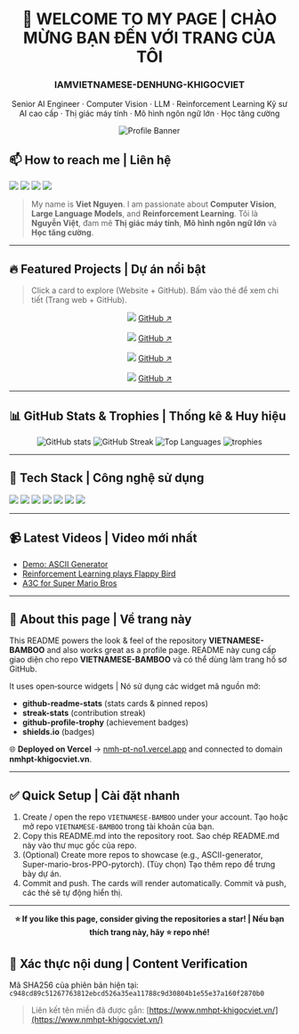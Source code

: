 <!--
README template for https://github.com/IAMVIETNAMESE-DENHUNG-KHIGOCVIET/VIETNAMESE-BAMBOO
Modernized and bilingual (English + Vietnamese)
-->

<div align="center">

# 👋 WELCOME TO MY PAGE | CHÀO MỪNG BẠN ĐẾN VỚI TRANG CỦA TÔI

### IAMVIETNAMESE-DENHUNG-KHIGOCVIET

Senior AI Engineer · Computer Vision · LLM · Reinforcement Learning
Kỹ sư AI cao cấp · Thị giác máy tính · Mô hình ngôn ngữ lớn · Học tăng cường

![Profile Banner](https://capsule-render.vercel.app/api?type=venom\&height=160\&color=0:0f2027,100:2c5364\&text=VIETNAMESE%20BAMBOO\&fontColor=ffffff\&fontSize=36\&desc=AI%20%7C%20CV%20%7C%20LLM%20%7C%20RL\&descAlign=50\&descSize=13)

</div>

## 📫 How to reach me | Liên hệ

<p>
  <a href="https://www.linkedin.com/" target="_blank"><img src="https://img.shields.io/badge/LinkedIn-0A66C2?style=for-the-badge&logo=linkedin&logoColor=white" /></a>
  <a href="https://github.com/IAMVIETNAMESE-DENHUNG-KHIGOCVIET" target="_blank"><img src="https://img.shields.io/badge/GitHub-181717?style=for-the-badge&logo=github&logoColor=white" /></a>
  <a href="https://www.youtube.com/" target="_blank"><img src="https://img.shields.io/badge/YouTube-FF0000?style=for-the-badge&logo=youtube&logoColor=white" /></a>
  <a href="https://nmhpt-khigocviet.vn/" target="_blank"><img src="https://img.shields.io/badge/Website-2c5364?style=for-the-badge&logo=google-chrome&logoColor=white" /></a>
</p>

> My name is **Viet Nguyen**. I am passionate about **Computer Vision**, **Large Language Models**, and **Reinforcement Learning**.
> Tôi là **Nguyễn Việt**, đam mê **Thị giác máy tính**, **Mô hình ngôn ngữ lớn** và **Học tăng cường**.

---

## 🔥 Featured Projects | Dự án nổi bật

> Click a card to explore (Website + GitHub).
> Bấm vào thẻ để xem chi tiết (Trang web + GitHub).

<p align="center">
  <!-- VIETNAMESE-BAMBOO (this repo) -->
  <a href="https://nmhpt-khigocviet.vn/projects/VIETNAMESE-BAMBOO"><img src="https://github-readme-stats.vercel.app/api/pin/?username=IAMVIETNAMESE-DENHUNG-KHIGOCVIET&repo=VIETNAMESE-BAMBOO&theme=radical&border_color=2c5364"/></a>
  <a href="https://github.com/IAMVIETNAMESE-DENHUNG-KHIGOCVIET/VIETNAMESE-BAMBOO">GitHub ↗</a>
  <br/><br/>
  <a href="https://nmhpt-khigocviet.vn/projects/ASCII-generator"><img src="https://github-readme-stats.vercel.app/api/pin/?username=IAMVIETNAMESE-DENHUNG-KHIGOCVIET&repo=ASCII-generator&theme=radical&border_color=2c5364"/></a>
  <a href="https://github.com/IAMVIETNAMESE-DENHUNG-KHIGOCVIET/ASCII-generator">GitHub ↗</a>
  <br/><br/>
  <a href="https://nmhpt-khigocviet.vn/projects/Super-mario-bros-PPO-pytorch"><img src="https://github-readme-stats.vercel.app/api/pin/?username=IAMVIETNAMESE-DENHUNG-KHIGOCVIET&repo=Super-mario-bros-PPO-pytorch&theme=radical&border_color=2c5364"/></a>
  <a href="https://github.com/IAMVIETNAMESE-DENHUNG-KHIGOCVIET/Super-mario-bros-PPO-pytorch">GitHub ↗</a>
  <br/><br/>
  <a href="https://nmhpt-khigocviet.vn/projects/Tetris-deep-Q-learning-pytorch"><img src="https://github-readme-stats.vercel.app/api/pin/?username=IAMVIETNAMESE-DENHUNG-KHIGOCVIET&repo=Tetris-deep-Q-learning-pytorch&theme=radical&border_color=2c5364"/></a>
  <a href="https://github.com/IAMVIETNAMESE-DENHUNG-KHIGOCVIET/Tetris-deep-Q-learning-pytorch">GitHub ↗</a>
</p>

---

## 📊 GitHub Stats & Trophies | Thống kê & Huy hiệu

<div align="center">
<img src="https://github-readme-stats.vercel.app/api?username=IAMVIETNAMESE-DENHUNG-KHIGOCVIET&show_icons=true&count_private=true&include_all_commits=true&theme=radical&hide_border=false&border_color=2c5364" alt="GitHub stats" />
<img src="https://streak-stats.demolab.com?user=IAMVIETNAMESE-DENHUNG-KHIGOCVIET&theme=radical&hide_border=false&date_format=M%20j%5B%2C%20Y%5D&ring=fb8c00&fire=ff6d00&currStreakNum=fff&sideNums=fff" alt="GitHub Streak" />
<img src="https://github-readme-stats.vercel.app/api/top-langs/?username=IAMVIETNAMESE-DENHUNG-KHIGOCVIET&layout=compact&langs_count=10&theme=radical&border_color=2c5364" alt="Top Languages" />
<img src="https://github-profile-trophy.vercel.app/?username=IAMVIETNAMESE-DENHUNG-KHIGOCVIET&theme=radical&no-frame=true&margin-w=8&margin-h=8" alt="trophies" />
</div>

---

## 🧰 Tech Stack | Công nghệ sử dụng

<p>
  <img src="https://img.shields.io/badge/Python-3776AB?logo=python&logoColor=white&style=for-the-badge" />
  <img src="https://img.shields.io/badge/PyTorch-EE4C2C?logo=pytorch&logoColor=white&style=for-the-badge" />
  <img src="https://img.shields.io/badge/TensorFlow-FF6F00?logo=tensorflow&logoColor=white&style=for-the-badge" />
  <img src="https://img.shields.io/badge/OpenCV-5C3EE8?logo=opencv&logoColor=white&style=for-the-badge" />
  <img src="https://img.shields.io/badge/LLMs-2c5364?style=for-the-badge&logo=openai&logoColor=white" />
  <img src="https://img.shields.io/badge/Docker-2496ED?logo=docker&logoColor=white&style=for-the-badge" />
  <img src="https://img.shields.io/badge/AWS-232F3E?logo=amazon-aws&logoColor=white&style=for-the-badge" />
</p>

---

## 📹 Latest Videos | Video mới nhất

* [Demo: ASCII Generator](https://nmhpt-khigocviet.vn/videos/ascii-generator)
* [Reinforcement Learning plays Flappy Bird](https://nmhpt-khigocviet.vn/videos/flappy-bird-rl)
* [A3C for Super Mario Bros](https://nmhpt-khigocviet.vn/videos/super-mario-a3c)

---

## 📝 About this page | Về trang này

This README powers the look & feel of the repository **VIETNAMESE-BAMBOO** and also works great as a profile page.
README này cung cấp giao diện cho repo **VIETNAMESE-BAMBOO** và có thể dùng làm trang hồ sơ GitHub.

It uses open‑source widgets | Nó sử dụng các widget mã nguồn mở:

* **github-readme-stats** (stats cards & pinned repos)
* **streak-stats** (contribution streak)
* **github-profile-trophy** (achievement badges)
* **shields.io** (badges)

🌐 **Deployed on Vercel** → [nmh-pt-no1.vercel.app](https://nmh-pt-no1.vercel.app) and connected to domain **nmhpt-khigocviet.vn**.

---

## ✅ Quick Setup | Cài đặt nhanh

1. Create / open the repo `VIETNAMESE-BAMBOO` under your account.
   Tạo hoặc mở repo `VIETNAMESE-BAMBOO` trong tài khoản của bạn.
2. Copy this README.md into the repository root.
   Sao chép README.md này vào thư mục gốc của repo.
3. (Optional) Create more repos to showcase (e.g., ASCII-generator, Super-mario-bros-PPO-pytorch).
   (Tùy chọn) Tạo thêm repo để trưng bày dự án.
4. Commit and push. The cards will render automatically.
   Commit và push, các thẻ sẽ tự động hiển thị.

---

<div align="center">

**⭐ If you like this page, consider giving the repositories a star! | Nếu bạn thích trang này, hãy ⭐ repo nhé!**

</div>

## 🔏 Xác thực nội dung | Content Verification

Mã SHA256 của phiên bản hiện tại:
`c948cd89c51267763812ebcd526a35ea11788c9d30804b1e55e37a160f2870b0`

> Liên kết tên miền đã được gắn: [https://www.nmhpt-khigocviet.vn/](https://www.nmhpt-khigocviet.vn/)

